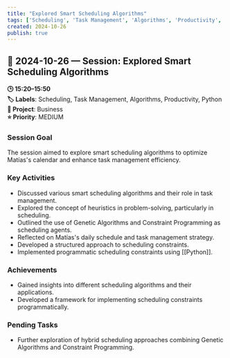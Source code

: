```yaml
---
title: "Explored Smart Scheduling Algorithms"
tags: ['Scheduling', 'Task Management', 'Algorithms', 'Productivity', 'Python']
created: 2024-10-26
publish: true
---
```


## 📅 2024-10-26 — Session: Explored Smart Scheduling Algorithms

**🕒 15:20–15:50**  
**🏷️ Labels**: Scheduling, Task Management, Algorithms, Productivity, Python  
**📂 Project**: Business  
**⭐ Priority**: MEDIUM  


### Session Goal
The session aimed to explore smart scheduling algorithms to optimize Matías's calendar and enhance task management efficiency.

### Key Activities
- Discussed various smart scheduling algorithms and their role in task management.
- Explored the concept of heuristics in problem-solving, particularly in scheduling.
- Outlined the use of Genetic Algorithms and Constraint Programming as scheduling agents.
- Reflected on Matías's daily schedule and task management strategy.
- Developed a structured approach to scheduling constraints.
- Implemented programmatic scheduling constraints using [[Python]].

### Achievements
- Gained insights into different scheduling algorithms and their applications.
- Developed a framework for implementing scheduling constraints programmatically.

### Pending Tasks
- Further exploration of hybrid scheduling approaches combining Genetic Algorithms and Constraint Programming.
